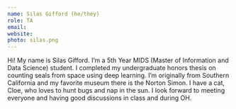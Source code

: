 ```yaml
---
name: Silas Gifford (he/they)
role: TA
email:
website:
photo: silas.png
---
```

Hi! My name is Silas Gifford. I’m a 5th Year MIDS (Master of Information and Data Science) student. I completed my undergraduate honors thesis on counting seals from space using deep learning. I’m originally from Southern California and my favorite museum there is the Norton Simon. I have a cat, Cloe, who loves to hunt bugs and nap in the sun. I look forward to meeting everyone and having good discussions in class and during OH.

